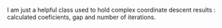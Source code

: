 I am just a helpful class used to hold complex coordinate descent results : calculated coeficients, gap and number of iterations.
